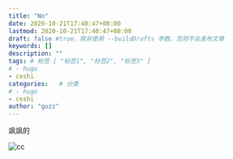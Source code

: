 ```yaml
---
title: "No"
date: 2020-10-21T17:40:47+08:00
lastmod: 2020-10-21T17:40:47+08:00
draft: false #true，除非使用 --buildDrafts 参数，否则不会发布文章
keywords: []
description: ""
tags: # 标签 [ "标签1", "标签2", "标签3" ]
# - hugo
- ceshi
categories:   # 分类
# - hugo
- ceshi
author: "guzz"
---
```


飒飒的



<!-- <img style="display: block; margin: 0 auto;" src="/2020-10-21_18-03-35.png" alt="" /> -->
<!--more-->



![cc](/2020-10-21_18-03-35.png)

